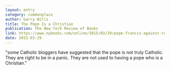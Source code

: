 ```yaml
---
layout: entry
category: commonplace
author: Garry Wills
title: The Pope Is a Christian
publication: The New York Review of Books
link: https://www.nybooks.com/online/2015/03/29/pope-francis-against-rome/
date: 2015-03-29
---
```


"some Catholic bloggers have suggested that the pope is not truly Catholic. They are right to be in a panic. They are not used to having a pope who is a Christian."
